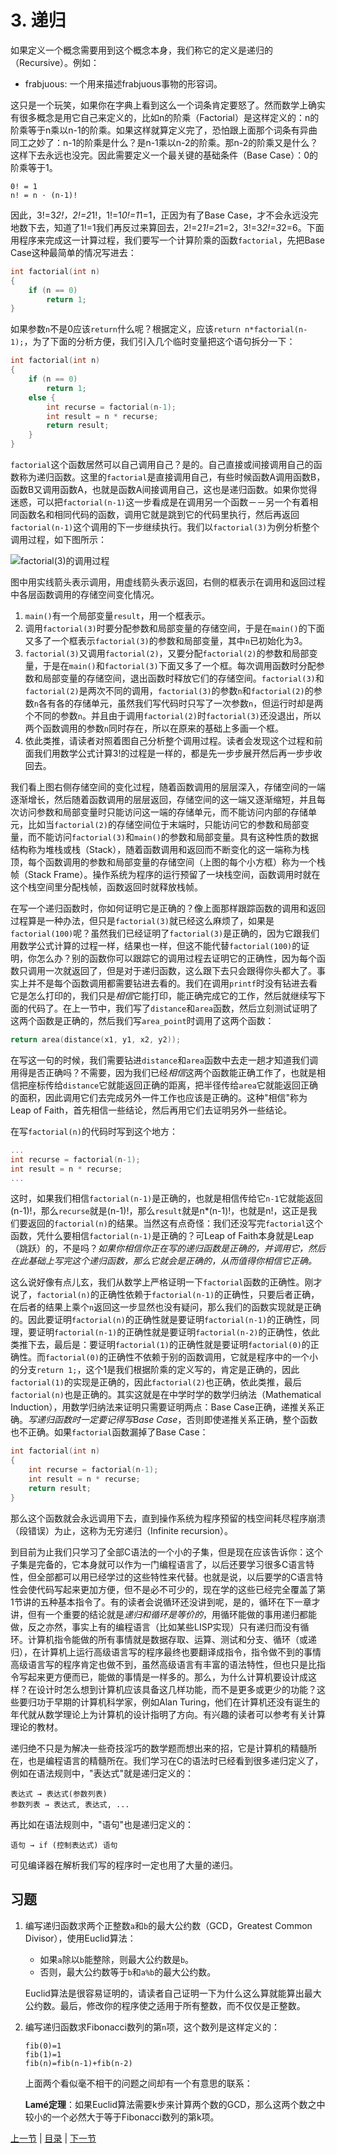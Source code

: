 # 3. 递归

如果定义一个概念需要用到这个概念本身，我们称它的定义是递归的（Recursive）。例如：

- frabjuous: 一个用来描述frabjuous事物的形容词。

这只是一个玩笑，如果你在字典上看到这么一个词条肯定要怒了。然而数学上确实有很多概念是用它自己来定义的，比如n的阶乘（Factorial）是这样定义的：n的阶乘等于n乘以n-1的阶乘。如果这样就算定义完了，恐怕跟上面那个词条有异曲同工之妙了：n-1的阶乘是什么？是n-1乘以n-2的阶乘。那n-2的阶乘又是什么？这样下去永远也没完。因此需要定义一个最关键的基础条件（Base Case）：0的阶乘等于1。

```
0! = 1
n! = n · (n-1)!
```

因此，3!=3*2!，2!=2*1!，1!=1*0!=1*1=1，正因为有了Base Case，才不会永远没完地数下去，知道了1!=1我们再反过来算回去，2!=2*1!=2*1=2，3!=3*2!=3*2=6。下面用程序来完成这一计算过程，我们要写一个计算阶乘的函数`factorial`，先把Base Case这种最简单的情况写进去：

```c
int factorial(int n)
{
    if (n == 0)
        return 1;
}
```

如果参数`n`不是0应该`return`什么呢？根据定义，应该`return n*factorial(n-1);`，为了下面的分析方便，我们引入几个临时变量把这个语句拆分一下：

```c
int factorial(int n)
{
    if (n == 0)
        return 1;
    else {
        int recurse = factorial(n-1);
        int result = n * recurse;
        return result;
    }
}
```

`factorial`这个函数居然可以自己调用自己？是的。自己直接或间接调用自己的函数称为递归函数。这里的`factorial`是直接调用自己，有些时候函数A调用函数B，函数B又调用函数A，也就是函数A间接调用自己，这也是递归函数。如果你觉得迷惑，可以把`factorial(n-1)`这一步看成是在调用另一个函数－－另一个有着相同函数名和相同代码的函数，调用它就是跳到它的代码里执行，然后再返回`factorial(n-1)`这个调用的下一步继续执行。我们以`factorial(3)`为例分析整个调用过程，如下图所示：

![factorial(3)的调用过程](images/func2.factorial.png)

图中用实线箭头表示调用，用虚线箭头表示返回，右侧的框表示在调用和返回过程中各层函数调用的存储空间变化情况。

1. `main()`有一个局部变量`result`，用一个框表示。
2. 调用`factorial(3)`时要分配参数和局部变量的存储空间，于是在`main()`的下面又多了一个框表示`factorial(3)`的参数和局部变量，其中`n`已初始化为3。
3. `factorial(3)`又调用`factorial(2)`，又要分配`factorial(2)`的参数和局部变量，于是在`main()`和`factorial(3)`下面又多了一个框。每次调用函数时分配参数和局部变量的存储空间，退出函数时释放它们的存储空间。`factorial(3)`和`factorial(2)`是两次不同的调用，`factorial(3)`的参数`n`和`factorial(2)`的参数`n`各有各的存储单元，虽然我们写代码时只写了一次参数`n`，但运行时却是两个不同的参数`n`。并且由于调用`factorial(2)`时`factorial(3)`还没退出，所以两个函数调用的参数`n`同时存在，所以在原来的基础上多画一个框。
4. 依此类推，请读者对照着图自己分析整个调用过程。读者会发现这个过程和前面我们用数学公式计算3!的过程是一样的，都是先一步步展开然后再一步步收回去。

我们看上图右侧存储空间的变化过程，随着函数调用的层层深入，存储空间的一端逐渐增长，然后随着函数调用的层层返回，存储空间的这一端又逐渐缩短，并且每次访问参数和局部变量时只能访问这一端的存储单元，而不能访问内部的存储单元，比如当`factorial(2)`的存储空间位于末端时，只能访问它的参数和局部变量，而不能访问`factorial(3)`和`main()`的参数和局部变量。具有这种性质的数据结构称为堆栈或栈（Stack），随着函数调用和返回而不断变化的这一端称为栈顶，每个函数调用的参数和局部变量的存储空间（上图的每个小方框）称为一个栈帧（Stack Frame）。操作系统为程序的运行预留了一块栈空间，函数调用时就在这个栈空间里分配栈帧，函数返回时就释放栈帧。

在写一个递归函数时，你如何证明它是正确的？像上面那样跟踪函数的调用和返回过程算是一种办法，但只是`factorial(3)`就已经这么麻烦了，如果是`factorial(100)`呢？虽然我们已经证明了`factorial(3)`是正确的，因为它跟我们用数学公式计算的过程一样，结果也一样，但这不能代替`factorial(100)`的证明，你怎么办？别的函数你可以跟踪它的调用过程去证明它的正确性，因为每个函数只调用一次就返回了，但是对于递归函数，这么跟下去只会跟得你头都大了。事实上并不是每个函数调用都需要钻进去看的。我们在调用`printf`时没有钻进去看它是怎么打印的，我们只是*相信*它能打印，能正确完成它的工作，然后就继续写下面的代码了。在上一节中，我们写了`distance`和`area`函数，然后立刻测试证明了这两个函数是正确的，然后我们写`area_point`时调用了这两个函数：

```c
return area(distance(x1, y1, x2, y2));
```

在写这一句的时候，我们需要钻进`distance`和`area`函数中去走一趟才知道我们调用得是否正确吗？不需要，因为我们已经*相信*这两个函数能正确工作了，也就是相信把座标传给`distance`它就能返回正确的距离，把半径传给`area`它就能返回正确的面积，因此调用它们去完成另外一件工作也应该是正确的。这种"相信"称为Leap of Faith，首先相信一些结论，然后再用它们去证明另外一些结论。

在写`factorial(n)`的代码时写到这个地方：

```c
...
int recurse = factorial(n-1);
int result = n * recurse;
...
```

这时，如果我们相信`factorial(n-1)`是正确的，也就是相信传给它`n-1`它就能返回(n-1)!，那么`recurse`就是(n-1)!，那么`result`就是n*(n-1)!，也就是n!，这正是我们要返回的`factorial(n)`的结果。当然这有点奇怪：我们还没写完`factorial`这个函数，凭什么要相信`factorial(n-1)`是正确的？可Leap of Faith本身就是Leap（跳跃）的，不是吗？*如果你相信你正在写的递归函数是正确的，并调用它，然后在此基础上写完这个递归函数，那么它就会是正确的，从而值得你相信它正确。*

这么说好像有点儿玄，我们从数学上严格证明一下`factorial`函数的正确性。刚才说了，`factorial(n)`的正确性依赖于`factorial(n-1)`的正确性，只要后者正确，在后者的结果上乘个`n`返回这一步显然也没有疑问，那么我们的函数实现就是正确的。因此要证明`factorial(n)`的正确性就是要证明`factorial(n-1)`的正确性，同理，要证明`factorial(n-1)`的正确性就是要证明`factorial(n-2)`的正确性，依此类推下去，最后是：要证明`factorial(1)`的正确性就是要证明`factorial(0)`的正确性。而`factorial(0)`的正确性不依赖于别的函数调用，它就是程序中的一个小的分支`return 1;`，这个1是我们根据阶乘的定义写的，肯定是正确的，因此`factorial(1)`的实现是正确的，因此`factorial(2)`也正确，依此类推，最后`factorial(n)`也是正确的。其实这就是在中学时学的数学归纳法（Mathematical Induction），用数学归纳法来证明只需要证明两点：Base Case正确，递推关系正确。*写递归函数时一定要记得写Base Case*，否则即使递推关系正确，整个函数也不正确。如果`factorial`函数漏掉了Base Case：

```c
int factorial(int n)
{
    int recurse = factorial(n-1);
    int result = n * recurse;
    return result;
}
```

那么这个函数就会永远调用下去，直到操作系统为程序预留的栈空间耗尽程序崩溃（段错误）为止，这称为无穷递归（Infinite recursion）。

到目前为止我们只学习了全部C语法的一个小的子集，但是现在应该告诉你：这个子集是完备的，它本身就可以作为一门编程语言了，以后还要学习很多C语言特性，但全部都可以用已经学过的这些特性来代替。也就是说，以后要学的C语言特性会使代码写起来更加方便，但不是必不可少的，现在学的这些已经完全覆盖了第1节讲的五种基本指令了。有的读者会说循环还没讲到呢，是的，循环在下一章才讲，但有一个重要的结论就是*递归和循环是等价的*，用循环能做的事用递归都能做，反之亦然，事实上有的编程语言（比如某些LISP实现）只有递归而没有循环。计算机指令能做的所有事情就是数据存取、运算、测试和分支、循环（或递归），在计算机上运行高级语言写的程序最终也要翻译成指令，指令做不到的事情高级语言写的程序肯定也做不到，虽然高级语言有丰富的语法特性，但也只是比指令写起来更方便而已，能做的事情是一样多的。那么，为什么计算机要设计成这样？在设计时怎么想到计算机应该具备这几样功能，而不是更多或更少的功能？这些要归功于早期的计算机科学家，例如Alan Turing，他们在计算机还没有诞生的年代就从数学理论上为计算机的设计指明了方向。有兴趣的读者可以参考有关计算理论的教材。

递归绝不只是为解决一些奇技淫巧的数学题而想出来的招，它是计算机的精髓所在，也是编程语言的精髓所在。我们学习在C的语法时已经看到很多递归定义了，例如在语法规则中，"表达式"就是递归定义的：

```
表达式 → 表达式(参数列表)
参数列表 → 表达式, 表达式, ...
```

再比如在语法规则中，"语句"也是递归定义的：

```
语句 → if (控制表达式) 语句
```

可见编译器在解析我们写的程序时一定也用了大量的递归。

## 习题

1. 编写递归函数求两个正整数`a`和`b`的最大公约数（GCD，Greatest Common Divisor），使用Euclid算法：

   - 如果`a`除以`b`能整除，则最大公约数是`b`。
   - 否则，最大公约数等于`b`和`a%b`的最大公约数。

   Euclid算法是很容易证明的，请读者自己证明一下为什么这么算就能算出最大公约数。最后，修改你的程序使之适用于所有整数，而不仅仅是正整数。

2. 编写递归函数求Fibonacci数列的第`n`项，这个数列是这样定义的：

   ```
   fib(0)=1
   fib(1)=1
   fib(n)=fib(n-1)+fib(n-2)
   ```

   上面两个看似毫不相干的问题之间却有一个有意思的联系：

   **Lamé定理**：如果Euclid算法需要k步来计算两个数的GCD，那么这两个数之中较小的一个必然大于等于Fibonacci数列的第k项。

[上一节](/ch05/s02) | [目录](/ch05/index) | [下一节](/ch05/s04) 